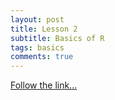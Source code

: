 ```yaml
---
layout: post
title: Lesson 2
subtitle: Basics of R
tags: basics
comments: true
---
```


[Follow the link...](../02)


